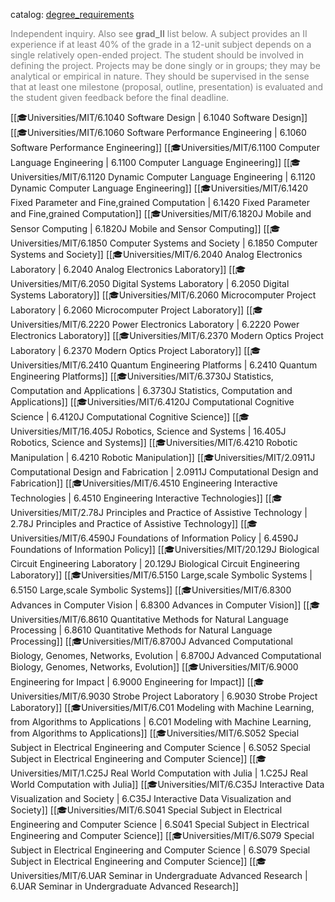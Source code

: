 catalog: [degree_requirements](https://eecsis.mit.edu/degree_requirements.html#II)

<font style="color: grey">Independent inquiry. Also see **grad_II** list below. A subject provides an II experience if at least 40% of the grade in a 12-unit subject depends on a single relatively open-ended project. The student should be involved in defining the project. Projects may be done singly or in groups; they may be analytical or empirical in nature. They should be supervised in the sense that at least one milestone (proposal, outline, presentation) is evaluated and the student given feedback before the final deadline.</font>

<span class="sus-course">[[🎓Universities/MIT/6.1040 Software Design | 6.1040 Software Design]]</span>
<span class="sus-course">[[🎓Universities/MIT/6.1060 Software Performance Engineering | 6.1060 Software Performance Engineering]]</span>
<span class="sus-course">[[🎓Universities/MIT/6.1100 Computer Language Engineering | 6.1100 Computer Language Engineering]]</span>
<span class="sus-course">[[🎓Universities/MIT/6.1120 Dynamic Computer Language Engineering | 6.1120 Dynamic Computer Language Engineering]]</span>
<span class="sus-course">[[🎓Universities/MIT/6.1420 Fixed Parameter and Fine,grained Computation | 6.1420 Fixed Parameter and Fine,grained Computation]]</span>
<span class="sus-course">[[🎓Universities/MIT/6.1820J Mobile and Sensor Computing | 6.1820J Mobile and Sensor Computing]]</span>
<span class="sus-course">[[🎓Universities/MIT/6.1850 Computer Systems and Society | 6.1850 Computer Systems and Society]]</span>
<span class="sus-course">[[🎓Universities/MIT/6.2040 Analog Electronics Laboratory | 6.2040 Analog Electronics Laboratory]]</span>
<span class="sus-course">[[🎓Universities/MIT/6.2050 Digital Systems Laboratory | 6.2050 Digital Systems Laboratory]]</span>
<span class="sus-course">[[🎓Universities/MIT/6.2060 Microcomputer Project Laboratory | 6.2060 Microcomputer Project Laboratory]]</span>
<span class="sus-course">[[🎓Universities/MIT/6.2220 Power Electronics Laboratory | 6.2220 Power Electronics Laboratory]]</span>
<span class="sus-course">[[🎓Universities/MIT/6.2370 Modern Optics Project Laboratory | 6.2370 Modern Optics Project Laboratory]]</span>
<span class="sus-course">[[🎓Universities/MIT/6.2410 Quantum Engineering Platforms | 6.2410 Quantum Engineering Platforms]]</span>
<span class="sus-course">[[🎓Universities/MIT/6.3730J Statistics, Computation and Applications | 6.3730J Statistics, Computation and Applications]]</span>
<span class="sus-course">[[🎓Universities/MIT/6.4120J Computational Cognitive Science | 6.4120J Computational Cognitive Science]]</span>
<span class="sus-course">[[🎓Universities/MIT/16.405J Robotics, Science and Systems | 16.405J Robotics, Science and Systems]]</span>
<span class="sus-course">[[🎓Universities/MIT/6.4210 Robotic Manipulation | 6.4210 Robotic Manipulation]]</span>
<span class="sus-course">[[🎓Universities/MIT/2.0911J Computational Design and Fabrication | 2.0911J Computational Design and Fabrication]]</span>
<span class="sus-course">[[🎓Universities/MIT/6.4510 Engineering Interactive Technologies | 6.4510 Engineering Interactive Technologies]]</span>
<span class="sus-course">[[🎓Universities/MIT/2.78J Principles and Practice of Assistive Technology | 2.78J Principles and Practice of Assistive Technology]]</span>
<span class="sus-course">[[🎓Universities/MIT/6.4590J Foundations of Information Policy | 6.4590J Foundations of Information Policy]]</span>
<span class="sus-course">[[🎓Universities/MIT/20.129J Biological Circuit Engineering Laboratory | 20.129J Biological Circuit Engineering Laboratory]]</span>
<span class="sus-course">[[🎓Universities/MIT/6.5150 Large,scale Symbolic Systems | 6.5150 Large,scale Symbolic Systems]]</span>
<span class="sus-course">[[🎓Universities/MIT/6.8300 Advances in Computer Vision | 6.8300 Advances in Computer Vision]]</span>
<span class="sus-course">[[🎓Universities/MIT/6.8610 Quantitative Methods for Natural Language Processing | 6.8610 Quantitative Methods for Natural Language Processing]]</span>
<span class="sus-course">[[🎓Universities/MIT/6.8700J Advanced Computational Biology, Genomes, Networks, Evolution | 6.8700J Advanced Computational Biology, Genomes, Networks, Evolution]]</span>
<span class="sus-course">[[🎓Universities/MIT/6.9000 Engineering for Impact | 6.9000 Engineering for Impact]]</span>
<span class="sus-course">[[🎓Universities/MIT/6.9030 Strobe Project Laboratory | 6.9030 Strobe Project Laboratory]]</span>
<span class="sus-course">[[🎓Universities/MIT/6.C01 Modeling with Machine Learning, from Algorithms to Applications | 6.C01 Modeling with Machine Learning, from Algorithms to Applications]]</span>
<span class="sus-course">[[🎓Universities/MIT/6.S052 Special Subject in Electrical Engineering and Computer Science | 6.S052 Special Subject in Electrical Engineering and Computer Science]]</span>
<span class="sus-course">[[🎓Universities/MIT/1.C25J Real World Computation with Julia | 1.C25J Real World Computation with Julia]]</span>
<span class="sus-course">[[🎓Universities/MIT/6.C35J Interactive Data Visualization and Society | 6.C35J Interactive Data Visualization and Society]]</span>
<span class="sus-course">[[🎓Universities/MIT/6.S041 Special Subject in Electrical Engineering and Computer Science | 6.S041 Special Subject in Electrical Engineering and Computer Science]]</span>
<span class="sus-course">[[🎓Universities/MIT/6.S079 Special Subject in Electrical Engineering and Computer Science | 6.S079 Special Subject in Electrical Engineering and Computer Science]]</span>
<span class="sus-course">[[🎓Universities/MIT/6.UAR Seminar in Undergraduate Advanced Research | 6.UAR Seminar in Undergraduate Advanced Research]]</span>

